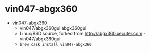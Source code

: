 # vin047-abgx360
- [vin047-abgx360](https://github.com/vin047/abgx360gui)
  -  vin047/abgx360gui abgx360gui
  - Linux/BSD source, forked from http://abgx360.xecuter.com - vin047/abgx360gui
  - `brew cask install vin047-abgx360`
